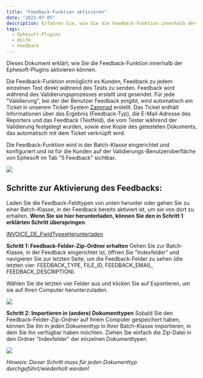 ```yaml
---
title: "Feedback-Funktion aktivieren"
date: "2021-07-05"
description: Erfahren Sie, wie Sie die Feedback-Funktion innerhalb der Ephesoft-Plugins aktivieren können. Feedback wird während des Validierungsprozesses eines Dokuments erstellt und gesendet.
tags:
  - Ephesoft-Plugins
  - Hilfe
  - Feedback
---
```


Dieses Dokument erklärt, wie Sie die Feedback-Funktion innerhalb der Ephesoft-Plugins aktivieren können.

Die Feedback-Funktion ermöglicht es Kunden, Feedback zu jedem einzelnen Test direkt während des Tests zu senden. Feedback wird während des Validierungsprozesses erstellt und gesendet. Für jede "Validierung", bei der der Benutzer Feedback eingibt, wird automatisch ein Ticket in unserem Ticket-System [Zammad](https://support.cloudintegration.eu/#ticket/view/all_open) erstellt. Das Ticket enthält Informationen über das Ergebnis (Feedback-Typ), die E-Mail-Adresse des Reporters und das Feedback (Textfeld), die vom Tester während der Validierung festgelegt wurden, sowie eine Kopie des getesteten Dokuments, das automatisch mit dem Ticket verknüpft wird.

Die Feedback-Funktion wird in der Batch-Klasse eingerichtet und konfiguriert und ist für die Kunden auf der Validierungs-Benutzeroberfläche von Ephesoft im Tab "5 Feedback" sichtbar.

![](/_images/docbits/Bildschirmfoto-2021-07-05-um-13.43.36-1024x475.png)

## Schritte zur Aktivierung des Feedbacks:

Laden Sie die Feedback-Feldtypen von unten herunter oder gehen Sie zu einer Batch-Klasse, in der Feedback bereits aktiviert ist, um sie von dort zu erhalten.
**Wenn Sie sie hier herunterladen, können Sie den in Schritt 1 erklärten Schritt überspringen**.

[INVOICE\_DE\_FieldTypes](https://docs.cloudintegration.eu/wp-content/uploads/2021/07/INVOICE_DE_FieldTypes.zip)[Herunterladen](https://docs.cloudintegration.eu/wp-content/uploads/2021/07/INVOICE_DE_FieldTypes.zip)

**Schritt 1: Feedback-Felder-Zip-Ordner erhalten**
Gehen Sie zur Batch-Klasse, in der Feedback eingerichtet ist, öffnen Sie "Indexfelder" und navigieren Sie zur letzten Seite, um die Feedback-Felder zu sehen (die letzten vier: FEEDBACK\_TYPE, FILE\_ID, FEEDBACK\_EMAIL, FEEDBACK\_DESCRIPTION).

Wählen Sie die letzten vier Felder aus und klicken Sie auf Exportieren, um sie auf Ihren Computer herunterzuladen.

![](/_images/docbits/Bildschirmfoto-2021-07-05-um-14.45.42-1024x476.png)

**Schritt 2: Importieren in (andere) Dokumenttypen**
Sobald Sie den Feedback-Felder-Zip-Ordner auf Ihrem Computer gespeichert haben, können Sie ihn in jeden Dokumenttyp in Ihrer Batch-Klasse importieren, in dem Sie ihn verfügbar haben möchten. Ziehen Sie einfach die Zip-Datei in den Ordner "Indexfelder" der einzelnen Dokumenttypen.

![](/_images/docbits/Bildschirmfoto-2021-07-05-um-15.02.15-1024x479.png)

_Hinweis: Dieser Schritt muss für jeden Dokumenttyp durchgeführt/wiederholt werden!_
